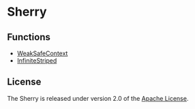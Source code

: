 # Sherry

## Functions

- [WeakSafeContext](src/main/java/io/github/hligaty/util/WeakSafeContext.java)
- [InfiniteStriped](src/main/java/io/github/hligaty/util/InfiniteStriped.java)

## License

The Sherry is released under version 2.0 of the [Apache License](https://www.apache.org/licenses/LICENSE-2.0).
